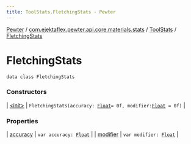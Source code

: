 ```yaml
---
title: ToolStats.FletchingStats - Pewter
---
```


[Pewter](../../../index.html) / [com.ejektaflex.pewter.api.core.materials.stats](../../index.html) / [ToolStats](../index.html) / [FletchingStats](./index.html)

# FletchingStats

`data class FletchingStats`

### Constructors

| [&lt;init&gt;](-init-.html) | `FletchingStats(accuracy: `[`Float`](https://kotlinlang.org/api/latest/jvm/stdlib/kotlin/-float/index.html)` = 0f, modifier: `[`Float`](https://kotlinlang.org/api/latest/jvm/stdlib/kotlin/-float/index.html)` = 0f)` |

### Properties

| [accuracy](accuracy.html) | `var accuracy: `[`Float`](https://kotlinlang.org/api/latest/jvm/stdlib/kotlin/-float/index.html) |
| [modifier](modifier.html) | `var modifier: `[`Float`](https://kotlinlang.org/api/latest/jvm/stdlib/kotlin/-float/index.html) |

